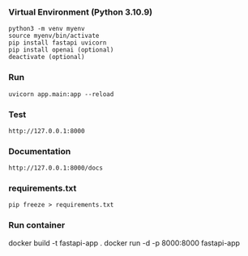 ### Virtual Environment  (Python 3.10.9)
    python3 -m venv myenv
    source myenv/bin/activate
    pip install fastapi uvicorn 
    pip install openai (optional)
    deactivate (optional)

### Run
    uvicorn app.main:app --reload

### Test
    http://127.0.0.1:8000

### Documentation
    http://127.0.0.1:8000/docs


### requirements.txt
    pip freeze > requirements.txt

### Run container

docker build -t fastapi-app .
docker run -d -p 8000:8000 fastapi-app